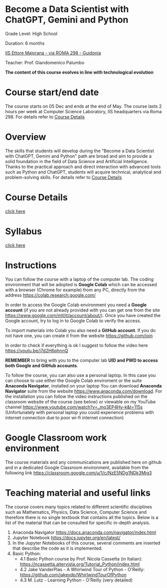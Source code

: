 # Become a Data Scientist with ChatGPT, Gemini and Python

Grade Level: High School

Duration: 6 months

[IIS Ettore Majorana - via ROMA 298 - Guidonia](https://www.liceoguidonia.edu.it/)

Teacher: Prof. Giandomenico Palumbo

**The content of this course evolves in line with technological evolution**

# Course start/end date
The course starts on 05 Dec and ends at the end of May. The course lasts 2 hours per week at Computer Science Laboratory, IIS headquarters via Roma 298. For details refer to [Course Details](./details.md)

# Overview
The skills that students will develop during the "Become a Data Scientist with ChatGPT, Gemini and Python" path are broad and aim to provide a solid foundation in the field of Data Science and Artificial Intelligence. Thanks to the practical approach and direct interaction with advanced tools such as Python and ChatGPT, students will acquire technical, analytical and problem-solving skills. For details refer to [Course Details](./details.md)

# Course Details
[click here](./details.md)

# Syllabus 
[click here](./syllabus.md)

# Instructions
You can follow the course with a laptop of the computer lab.
The coding environment that will be adopted is **Google Colab** which can be accessed with a browser (Chrome for example) from any PC, directly from the address https://colab.research.google.com/

In order to access the Google Colab environment you need a **Google account** (if you are not already provided with you can get one from the site https://www.google.com/intl/it/account/about/). Once you have created the Google account, try to log in to Google Colab to verify the access.

To import materials into Colab you also need a **GitHub account**. If you do not have one, you can create it from the website https://github.com/join

In order to check if everything is ok I suggest to follow the video here https://youtu.be/j7d2H6phnnQ

**REMEMBER** to bring with you to the computer lab **UID and PWD to access both Google and GitHub accounts**.

To follow the course, you can also use a personal laptop.
In this case you can choose to use either the Google Colab enviroment or the suite **Anaconda Navigator**, installed on your laptop
You can download **Anaconda Navigator** suite from the website https://www.anaconda.com/download. For the installation you can follow the video instructions published on the classroom website of the course (see below) or viewable on my YouTube channel https://www.youtube.com/watch?v=_mo3EP4Hy-k&t=115s
(Unfortunately with personal laptop you could experience problems with internet connection due to poor wi-fi internet connection)

# Google Classroom work environment
The course materials and any communications are published here on github and in a dedicated Google Classroom environment, available from the following link https://classroom.google.com/u/1/c/NzE5NDg1NDk3Mjg3

# Teaching material and useful links
The course covers many topics related to different scientific disciplines such as Mathematics, Physics, Data Science, Computer Science and therefore there is no single textbook that contains all the topics.
Below is a list of the material that can be consulted for specific in-depth analysis.

1. Anaconda Navigator
https://docs.anaconda.com/navigator/index.html
2. Jupyter Notebook
https://docs.jupyter.org/en/latest/
3. In the Jupyter Notebooks of this course, several comments are inserted that describe the code as it is implemented.
4. Basic Python:
    - 4.1 Basic Python course by Prof. Nicola Cassetta (in Italian): https://ncassetta.altervista.org/Tutorial_Python/index.html
    - 4.2 Jake VanderPlas - A Whirlwind Tour of Python - O'Reilly: https://github.com/jakevdp/WhirlwindTourOfPython
    - 4.3 M. Lutz - Learning Python - O'Reilly (very detailed)